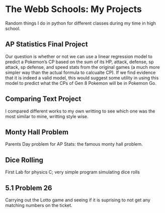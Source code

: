# The Webb Schools: My Projects  
Random things I do in python for different classes during my time in high school.

## AP Statistics Final Project
Our question is whether or not we can use a linear regression model to predict a Pokemon’s CP based on the sum of its HP, attack, defense, sp attack, sp defense, and speed stats from the original games (a much more simpler way than the actual formula to calcualte CP). If we find evidence that it is indeed a valid model, this would suggest some utility in using this model to predict what the CPs of Gen 8 Pokemon will be in Pokemon Go. 

## Comparing Text Project
I compared different works to my own writting to see which one was the most similar to mine, writting style wise.

## Monty Hall Problem
Parents Day problem for AP Stats: the famous monty hall problem. 
## Dice Rolling
First Lab for physics C; very simple program simulating dice rolls
## 5.1 Problem 26
Carrying out the Lotto game and seeing if it is suprising to not get any matching numbers on the ticket. 
